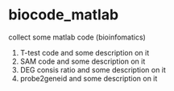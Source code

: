 # biocode_matlab
collect some matlab code (bioinfomatics)



1. T-test code and some description on it
2. SAM code and some description on it
3. DEG consis ratio and some description on it
4. probe2geneid and some description on it

